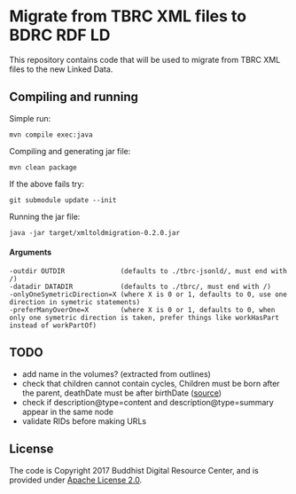 # Migrate from TBRC XML files to BDRC RDF LD

This repository contains code that will be used to migrate from TBRC XML files to the new Linked Data.

## Compiling and running

Simple run:

```
mvn compile exec:java
```

Compiling and generating jar file:

```
mvn clean package
```

If the above fails try:

```
git submodule update --init
```

Running the jar file:

```
java -jar target/xmltoldmigration-0.2.0.jar
```

#### Arguments

```
-outdir OUTDIR              (defaults to ./tbrc-jsonld/, must end with /)
-datadir DATADIR            (defaults to ./tbrc/, must end with /)
-onlyOneSymetricDirection=X (where X is 0 or 1, defaults to 0, use one direction in symetric statements)
-preferManyOverOne=X        (where X is 0 or 1, defaults to 0, when only one symetric direction is taken, prefer things like workHasPart instead of workPartOf)
```

## TODO

- add name in the volumes? (extracted from outlines)
- check that children cannot contain cycles, Children must be born after the parent, deathDate must be after birthDate ([source](https://www.w3.org/TR/shacl-ucr/#dfn-uc23))
- check if description@type=content and description@type=summary appear in the same node
- validate RIDs before making URLs

## License

The code is Copyright 2017 Buddhist Digital Resource Center, and is provided under [Apache License 2.0](LICENSE).
